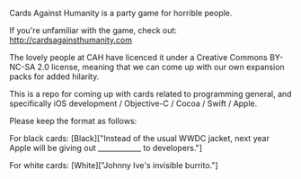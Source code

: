 Cards Against Humanity is a party game for horrible people.

If you're unfamiliar with the game, check out: http://cardsagainsthumanity.com

The lovely people at CAH have licenced it under a Creative Commons BY-NC-SA 2.0 license, meaning that we can come up with our own expansion packs for added hilarity. 

This is a repo for coming up with cards related to programming general, and specifically iOS development / Objective-C / Cocoa / Swift / Apple. 

Please keep the format as follows:

For black cards:
[Black]["Instead of the usual WWDC jacket, next year Apple will be giving out ____________ to developers."]

For white cards:
[White]["Johnny Ive's invisible burrito."]
